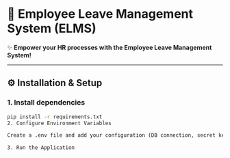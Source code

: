 # 🏢 Employee Leave Management System (ELMS)

✨ **Empower your HR processes with the Employee Leave Management System!**

---

## ⚙️ Installation & Setup

### 1. Install dependencies
```bash
pip install -r requirements.txt
2. Configure Environment Variables

Create a .env file and add your configuration (DB connection, secret keys, etc.)

3. Run the Application
